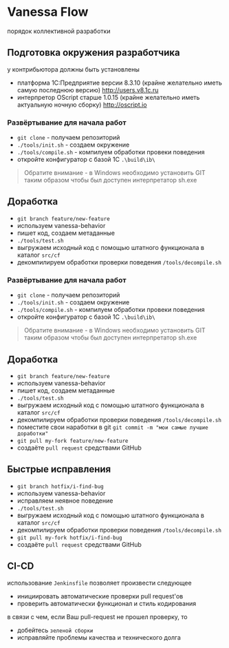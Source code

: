 # Vanessa Flow

порядок коллективной разработки

## Подготовка окружения разработчика

у контрибьютора должны быть установлены

* платформа 1С:Предприятие версии 8.3.10 (крайне желательно иметь самую последнюю версию) http://users.v8.1c.ru
* интерпретор OScript старше 1.0.15 (крайне желательно иметь актуальную ночную сборку) http://oscript.io

### Развёртывание для начала работ

* `git clone` - получаем  репозиторий
* `./tools/init.sh` - создаем окружение
* `./tools/compile.sh` - компилуем обработки провеки поведения
* откройте конфигуратор с базой 1С `.\build\ib\`

> Обратите внимание - в Windows необходимо установить GIT таким образом чтобы был доступен интерпретатор sh.exe

## Доработка

* `git branch feature/new-feature`
* используем vanessa-behavior
* пишет код, создаем метаданные
* `./tools/test.sh`
* выгружаем исходный код с помощью штатного функционала в каталог `src/cf` 
* декомпилируем обработки проверки поведения `/tools/decompile.sh`

### Развёртывание для начала работ

* `git clone` - получаем  репозиторий
* `./tools/init.sh` - создаем окружение
* `./tools/compile.sh` - компилуем обработки провеки поведения
* откройте конфигуратор с базой 1С `.\build\ib\`

> Обратите внимание - в Windows необходимо установить GIT таким образом чтобы был доступен интерпретатор sh.exe

## Доработка

* `git branch feature/new-feature`
* используем vanessa-behavior
* пишет код, создаем метаданные
* `./tools/test.sh`
* выгружаем исходный код с помощью штатного функционала в каталог `src/cf` 
* декомпилируем обработки проверки поведения `/tools/decompile.sh`
* поместите свои наработки в git `git commit -m "мои самые лучшие доработки"`
* `git pull my-fork feature/new-feature`
* создаёте `pull request` средствами GitHub

## Быстрые исправления

* `git branch hotfix/i-find-bug`
* используем vanessa-behavior
* исправляем неявное поведение
* `./tools/test.sh`
* выгружаем исходный код с помощью штатного функционала в каталог `src/cf` 
* декомпилируем обработки проверки поведения `/tools/decompile.sh`
* `git pull my-fork hotfix/i-find-bug`
* создаёте `pull request` средствами GitHub

## CI-CD

использование `Jenkinsfile` позволяет произвести следующее

* инициировать автоматические проверки pull request'ов
* проверить автоматически функционал и стиль кодирования

в связи с чем, если Ваш pull-request не прошел проверку, то

* добейтесь `зеленой сборки`
* исправляйте проблемы качества и технического долга
